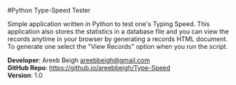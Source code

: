 #Python Type-Speed Tester

Simple application written in Python to test one's Typing Speed. This application also stores the statistics in a database file
and you can view the records anytime in your browser by generating a records HTML document. To generate one select the "View Records" option when you run the script.

<b>Developer</b>: Areeb Beigh <areebbeigh@gmail.com> <br>
<b>GitHub Repo</b>: https://github.io/areebbeigh/Type-Speed<br>
<b>Version</b>: 1.0<br>

